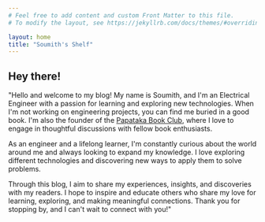 ```yaml
---
# Feel free to add content and custom Front Matter to this file.
# To modify the layout, see https://jekyllrb.com/docs/themes/#overriding-theme-defaults

layout: home
title: "Soumith's Shelf"
---
```


## Hey there!
"Hello and welcome to my blog! My name is Soumith, and I'm an Electrical Engineer with a passion for learning and exploring new technologies. When I'm not working on engineering projects, you can find me buried in a good book. I'm also the founder of the [Papataka Book Club](https://www.instagram.com/papatakabookclub/), where I love to engage in thoughtful discussions with fellow book enthusiasts.

As an engineer and a lifelong learner, I'm constantly curious about the world around me and always looking to expand my knowledge. I love exploring different technologies and discovering new ways to apply them to solve problems.

Through this blog, I aim to share my experiences, insights, and discoveries with my readers. I hope to inspire and educate others who share my love for learning, exploring, and making meaningful connections. Thank you for stopping by, and I can't wait to connect with you!"


